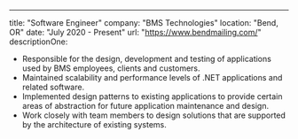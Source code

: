 ---

title: "Software Engineer"
company: "BMS Technologies"
location: "Bend, OR"
date: "July 2020 - Present"
url: "https://www.bendmailing.com/"
descriptionOne:

- Responsible for the design, development and testing of applications used by BMS employees, clients and customers.
- Maintained scalability and performance levels of .NET applications and related software.
- Implemented design patterns to existing applications to provide certain areas of abstraction for future application
  maintenance and design.
- Work closely with team members to design solutions that are supported by the architecture of existing systems.
